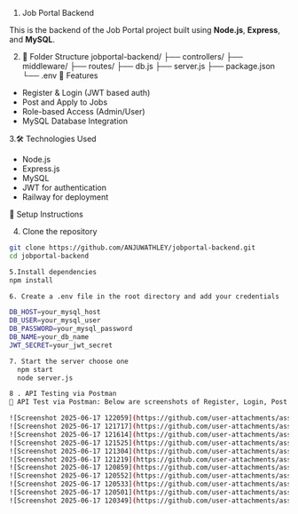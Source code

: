 1. Job Portal Backend

This is the backend of the Job Portal project built using **Node.js**, **Express**, and **MySQL**.

2. 📁 Folder Structure
jobportal-backend/
├── controllers/
├── middleware/
├── routes/
├── db.js
├── server.js
├── package.json
└── .env
 🚀 Features

- Register & Login (JWT based auth)
- Post and Apply to Jobs
- Role-based Access (Admin/User)
- MySQL Database Integration

 3.🛠️ Technologies Used

- Node.js
- Express.js
- MySQL
- JWT for authentication
- Railway for deployment

 🔧 Setup Instructions

4. Clone the repository  
```bash
git clone https://github.com/ANJUWATHLEY/jobportal-backend.git
cd jobportal-backend

5.Install dependencies
npm install

6. Create a .env file in the root directory and add your credentials

DB_HOST=your_mysql_host
DB_USER=your_mysql_user
DB_PASSWORD=your_mysql_password
DB_NAME=your_db_name
JWT_SECRET=your_jwt_secret

7. Start the server choose one
  npm start
  node server.js

8 . API Testing via Postman
📸 API Test via Postman: Below are screenshots of Register, Login, Post Job, Apply Job APIs tested in Postman.

![Screenshot 2025-06-17 122059](https://github.com/user-attachments/assets/0bb5236d-5f28-4241-8c61-9dfc7c71a21e)
![Screenshot 2025-06-17 121717](https://github.com/user-attachments/assets/f4ba6305-97a7-4f37-a3b1-4b071ba3def6)
![Screenshot 2025-06-17 121614](https://github.com/user-attachments/assets/4dba8ea0-b630-4f3d-8dce-6e7b7abf7575)
![Screenshot 2025-06-17 121525](https://github.com/user-attachments/assets/4f526542-0c17-41a0-95b0-d95bfdb4cf1e)
![Screenshot 2025-06-17 121304](https://github.com/user-attachments/assets/98b29153-8101-4351-a9c7-8d5c908f721b)
![Screenshot 2025-06-17 121219](https://github.com/user-attachments/assets/edb8aab3-d477-4f07-9e56-41f67440d3bf)
![Screenshot 2025-06-17 120859](https://github.com/user-attachments/assets/1f7e1411-33f0-47d5-a1e6-6ed1afe4c2ed)
![Screenshot 2025-06-17 120552](https://github.com/user-attachments/assets/d0b7b5ed-c4ab-40d9-80ab-84c2730a2604)
![Screenshot 2025-06-17 120533](https://github.com/user-attachments/assets/25c50ccf-d480-4c30-b389-98a4fea7a703)
![Screenshot 2025-06-17 120501](https://github.com/user-attachments/assets/220711ff-c854-4b24-9183-417b836a46a5)
![Screenshot 2025-06-17 120349](https://github.com/user-attachments/assets/a4114435-bc54-41d3-9fe5-1d37662b942c)
